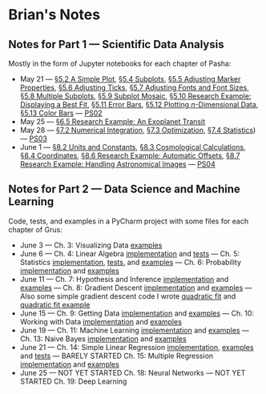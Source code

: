 # Brian's Notes

## Notes for Part 1 &mdash; Scientific Data Analysis

Mostly in the form of Jupyter notebooks for each chapter of Pasha:

* May 21 &mdash; [&sect;5.2 A Simple Plot](./pasha/c05/c05s02.ipynb), [&sect;5.4 Subplots](./pasha/c05/c05s04.ipynb), [&sect;5.5 Adjusting Marker Properties](./pasha/c05/c05s05.ipynb), [&sect;5.6 Adjusting Ticks](./pasha/c05/c05s06.ipynb), [&sect;5.7 Adjusting Fonts and Font Sizes](./pasha/c05/c05s07.ipynb), [&sect;5.8 Multiple Subplots](./pasha/c05/c05s08.ipynb), [&sect;5.9 Subplot Mosaic](./pasha/c05/c05s09.ipynb), [&sect;5.10 Research Example: Displaying a Best Fit](./pasha/c05/c05s10.ipynb), [&sect;5.11 Error Bars](./pasha/c05/c05s11.ipynb), [&sect;5.12 Plotting *n*-Dimensional Data](./pasha/c05/c05s12.ipynb), [&sect;5.13 Color Bars](./pasha/c05/c05s13.ipynb) &mdash; [PS02](./psets/ps02.ipynb)
* May 25 &mdash; [&sect;6.5 Research Example: An Exoplanet Transit](./pasha/c06/c06s05.ipynb)
* May 28 &mdash; [&sect;7.2 Numerical Integration](./pasha/c07/c07s02.ipynb), [&sect;7.3 Optimization](./pasha/c07/c07s03.ipynb), [&sect;7.4 Statistics](./pasha/c07/c07s04.ipynb)) &mdash; [PS03](./psets/ps03.ipynb)
* June 1 &mdash; [&sect;8.2 Units and Constants](./pasha/c08/c08s02.pdf), [&sect;8.3 Cosmological Calculations](./pasha/c08/c08s03.ipynb), [&sect;8.4 Coordinates](./pasha/c08/c08s04.ipynb), [&sect;8.6 Research Example: Automatic Offsets](./pasha/c08/c08s06.ipynb), [&sect;8.7 Research Example: Handling Astronomical Images](./pasha/c08/c08s07.ipynb) &mdash; [PS04](./psets/ps04.ipynb)

## Notes for Part 2 &mdash; Data Science and Machine Learning

Code, tests, and examples in a PyCharm project with some files for each chapter of Grus:

* June 3 &mdash; Ch. 3: Visualizing Data [examples](./grus/grus_ch03_examples.py)
* June 6 &mdash; Ch. 4: Linear Algebra [implementation](./grus/grus_ch04_code.py) and [tests](./grus/grus_ch04_test.py) &mdash; Ch. 5: Statistics [implementation](./grus/grus_ch05_code.py), [tests](./grus/grus_ch05_test.py), and [examples](./grus/grus_ch05_examples.py) &mdash; Ch. 6: Probability [implementation](./grus/grus_ch06_code.py) and [examples](./grus/grus_ch06_examples.py)
* June 11 &mdash; Ch. 7: Hypothesis and Inference [implementation](./grus/grus_ch07_code.py) and [examples](./grus/grus_ch07_examples.py) &mdash; Ch. 8: Gradient Descent [implementation](./grus/grus_ch08_code.py) and [examples](./grus/grus_ch08_examples.py) &mdash; Also some simple gradient descent code I wrote [quadratic fit](./grus/quadratic_fit.py) and [quadratic fit example](./grus/quadratic_fit_example.py)
* June 15 &mdash; Ch. 9: Getting Data [implementation](./grus/grus_ch09_code.py) and [examples](./grus/grus_ch09_examples.py) &mdash; Ch. 10: Working with Data [implementation](./grus/grus_ch10_code.py) and [examples](./grus/grus_ch10_examples.py) 
* June 19 &mdash; Ch. 11: Machine Learning [implementation](./grus/grus_ch11_code.py) and [examples](./grus/grus_ch11_examples.py) &mdash; Ch. 13: Naive Bayes [implementation](./grus/grus_ch13_code.py) and [examples](./grus/grus_ch13_examples.py)
* June 21 &mdash; Ch. 14: Simple Linear Regression [implementation](./grus/grus_ch14_code.py), [examples](./grus/grus_ch14_examples.py) and [tests](./grus/grus_ch14_test.py) &mdash; BARELY STARTED Ch. 15: Multiple Regression [implementation](./grus/grus_ch15_code.py) and [examples](./grus/grus_ch15_examples.py)
* June 25 &mdash; NOT YET STARTED Ch. 18: Neural Networks &mdash; NOT YET STARTED Ch. 19: Deep Learning
